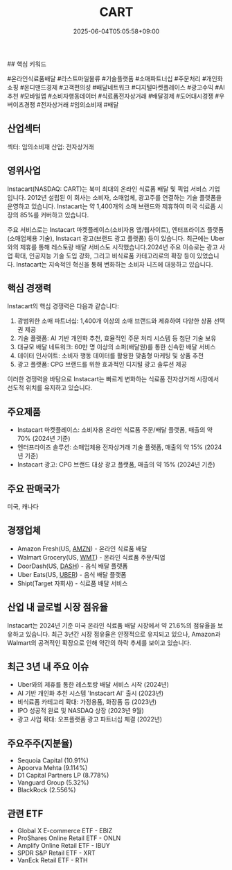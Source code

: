 ﻿---
title: "CART"
date: 2025-06-04T05:05:58+09:00
lastmod: 2025-06-04T05:05:58+09:00
type: docs
sidebar:
  open: true
weight: 175
---
<div style="display:none">
  <meta property="article:published_time" content="2025-06-03T20:05:58Z" />
  <meta property="article:modified_time" content="2025-06-03T20:05:58Z" />
</div>
## 핵심 키워드

#온라인식료품배달 #라스트마일물류 #기술플랫폼 #소매파트너십 #주문처리 #개인화쇼핑 #온디맨드경제 #고객편의성 #배달네트워크 #디지털마켓플레이스 #광고수익 #AI추천 #모바일앱 #소비자행동데이터 #식료품전자상거래 #배달경제 #도어대시경쟁 #우버이츠경쟁 #전자상거래 #임의소비재 #배달 

## 산업섹터

섹터: 임의소비재
산업: 전자상거래

## 영위사업

Instacart(NASDAQ: CART)는 북미 최대의 온라인 식료품 배달 및 픽업 서비스 기업입니다. 2012년 설립된 이 회사는 소비자, 소매업체, 광고주를 연결하는 기술 플랫폼을 운영하고 있습니다. Instacart는 약 1,400개의 소매 브랜드와 제휴하여 미국 식료품 시장의 85%를 커버하고 있습니다.

주요 서비스로는 Instacart 마켓플레이스(소비자용 앱/웹사이트), 엔터프라이즈 플랫폼(소매업체용 기술), Instacart 광고(브랜드 광고 플랫폼) 등이 있습니다. 최근에는 Uber와의 제휴를 통해 레스토랑 배달 서비스도 시작했습니다.2024년 주요 이슈로는 광고 사업 확대, 인공지능 기술 도입 강화, 그리고 비식료품 카테고리로의 확장 등이 있었습니다. Instacart는 지속적인 혁신을 통해 변화하는 소비자 니즈에 대응하고 있습니다.

## 핵심 경쟁력

Instacart의 핵심 경쟁력은 다음과 같습니다:

1. 광범위한 소매 파트너십: 1,400개 이상의 소매 브랜드와 제휴하여 다양한 상품 선택권 제공
2. 기술 플랫폼: AI 기반 개인화 추천, 효율적인 주문 처리 시스템 등 첨단 기술 보유
3. 대규모 배달 네트워크: 60만 명 이상의 쇼퍼(배달원)를 통한 신속한 배달 서비스
4. 데이터 인사이트: 소비자 행동 데이터를 활용한 맞춤형 마케팅 및 상품 추천
5. 광고 플랫폼: CPG 브랜드를 위한 효과적인 디지털 광고 솔루션 제공

이러한 경쟁력을 바탕으로 Instacart는 빠르게 변화하는 식료품 전자상거래 시장에서 선도적 위치를 유지하고 있습니다.

## 주요제품

- Instacart 마켓플레이스: 소비자용 온라인 식료품 주문/배달 플랫폼, 매출의 약 70% (2024년 기준)
- 엔터프라이즈 솔루션: 소매업체용 전자상거래 기술 플랫폼, 매출의 약 15% (2024년 기준)
- Instacart 광고: CPG 브랜드 대상 광고 플랫폼, 매출의 약 15% (2024년 기준)

## 주요 판매국가

미국, 캐나다

## 경쟁업체

- Amazon Fresh(US, [AMZN](/company-analysis/amzn/)) - 온라인 식료품 배달
- Walmart Grocery(US, [WMT](/company-analysis/wmt/)) - 온라인 식료품 주문/픽업
- DoorDash(US, [DASH](/company-analysis/dash/)) - 음식 배달 플랫폼
- Uber Eats(US, [UBER](/company-analysis/uber/)) - 음식 배달 플랫폼
- Shipt(Target 자회사) - 식료품 배달 서비스

## 산업 내 글로벌 시장 점유율

Instacart는 2024년 기준 미국 온라인 식료품 배달 시장에서 약 21.6%의 점유율을 보유하고 있습니다. 최근 3년간 시장 점유율은 안정적으로 유지되고 있으나, Amazon과 Walmart의 공격적인 확장으로 인해 약간의 하락 추세를 보이고 있습니다.

## 최근 3년 내 주요 이슈

- Uber와의 제휴를 통한 레스토랑 배달 서비스 시작 (2024년)
- AI 기반 개인화 추천 시스템 'Instacart AI' 출시 (2023년)
- 비식료품 카테고리 확대: 가정용품, 화장품 등 (2023년)
- IPO 성공적 완료 및 NASDAQ 상장 (2023년 9월)
- 광고 사업 확대: 오프플랫폼 광고 파트너십 체결 (2022년)

## 주요주주(지분율)

- Sequoia Capital (10.91%)
- Apoorva Mehta (9.114%)
- D1 Capital Partners LP (8.778%)
- Vanguard Group (5.32%)
- BlackRock (2.556%)

## 관련 ETF

- Global X E-commerce ETF - EBIZ
- ProShares Online Retail ETF - ONLN
- Amplify Online Retail ETF - IBUY
- SPDR S&P Retail ETF - XRT
- VanEck Retail ETF - RTH
